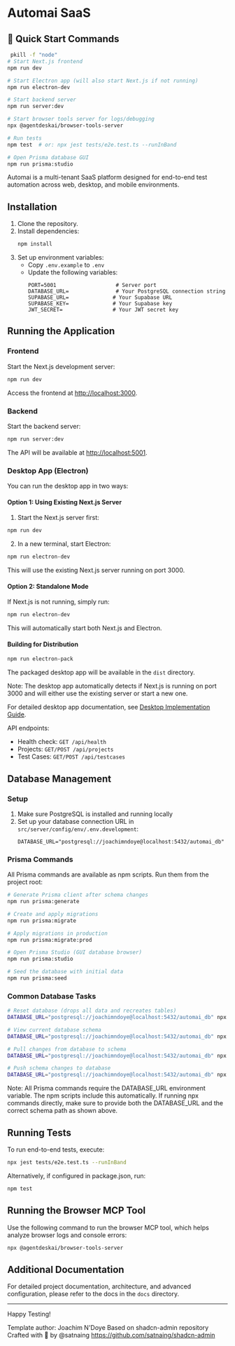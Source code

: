# Automai SaaS

## 🚀 Quick Start Commands
```bash
 pkill -f "node"
# Start Next.js frontend
npm run dev

# Start Electron app (will also start Next.js if not running)
npm run electron-dev

# Start backend server
npm run server:dev

# Start browser tools server for logs/debugging
npx @agentdeskai/browser-tools-server

# Run tests
npm test  # or: npx jest tests/e2e.test.ts --runInBand

# Open Prisma database GUI
npm run prisma:studio
```

Automai is a multi-tenant SaaS platform designed for end-to-end test automation across web, desktop, and mobile environments.

## Installation

1. Clone the repository.
2. Install dependencies:
   ```bash
   npm install
   ```
3. Set up environment variables:
   - Copy `.env.example` to `.env`
   - Update the following variables:
     ```env
     PORT=5001                   # Server port
     DATABASE_URL=               # Your PostgreSQL connection string
     SUPABASE_URL=              # Your Supabase URL
     SUPABASE_KEY=              # Your Supabase key
     JWT_SECRET=                # Your JWT secret key
     ```

## Running the Application

### Frontend
Start the Next.js development server:
```bash
npm run dev
```
Access the frontend at [http://localhost:3000](http://localhost:3000).

### Backend
Start the backend server:
```bash
npm run server:dev
```
The API will be available at [http://localhost:5001](http://localhost:5001).

### Desktop App (Electron)
You can run the desktop app in two ways:

#### Option 1: Using Existing Next.js Server
1. Start the Next.js server first:
```bash
npm run dev
```
2. In a new terminal, start Electron:
```bash
npm run electron-dev
```
This will use the existing Next.js server running on port 3000.

#### Option 2: Standalone Mode
If Next.js is not running, simply run:
```bash
npm run electron-dev
```
This will automatically start both Next.js and Electron.

#### Building for Distribution
```bash
npm run electron-pack
```
The packaged desktop app will be available in the `dist` directory.

Note: The desktop app automatically detects if Next.js is running on port 3000 and will either use the existing server or start a new one.

For detailed desktop app documentation, see [Desktop Implementation Guide](docs/instructions/desktop.md).

API endpoints:
- Health check: `GET /api/health`
- Projects: `GET/POST /api/projects`
- Test Cases: `GET/POST /api/testcases`

## Database Management

### Setup
1. Make sure PostgreSQL is installed and running locally
2. Set up your database connection URL in `src/server/config/env/.env.development`:
   ```env
   DATABASE_URL="postgresql://joachimndoye@localhost:5432/automai_db"
   ```

### Prisma Commands
All Prisma commands are available as npm scripts. Run them from the project root:

```bash
# Generate Prisma client after schema changes
npm run prisma:generate

# Create and apply migrations
npm run prisma:migrate

# Apply migrations in production
npm run prisma:migrate:prod

# Open Prisma Studio (GUI database browser)
npm run prisma:studio

# Seed the database with initial data
npm run prisma:seed
```

### Common Database Tasks
```bash
# Reset database (drops all data and recreates tables)
DATABASE_URL="postgresql://joachimndoye@localhost:5432/automai_db" npx prisma migrate reset --schema=src/server/prisma/schema.prisma

# View current database schema
DATABASE_URL="postgresql://joachimndoye@localhost:5432/automai_db" npx prisma format --schema=src/server/prisma/schema.prisma

# Pull changes from database to schema
DATABASE_URL="postgresql://joachimndoye@localhost:5432/automai_db" npx prisma db pull --schema=src/server/prisma/schema.prisma

# Push schema changes to database
DATABASE_URL="postgresql://joachimndoye@localhost:5432/automai_db" npx prisma db push --schema=src/server/prisma/schema.prisma
```

Note: All Prisma commands require the DATABASE_URL environment variable. The npm scripts include this automatically. If running npx commands directly, make sure to provide both the DATABASE_URL and the correct schema path as shown above.

## Running Tests

To run end-to-end tests, execute:
```bash
npx jest tests/e2e.test.ts --runInBand
```
Alternatively, if configured in package.json, run:
```bash
npm test
```

## Running the Browser MCP Tool

Use the following command to run the browser MCP tool, which helps analyze browser logs and console errors:
```bash
npx @agentdeskai/browser-tools-server
```

## Additional Documentation

For detailed project documentation, architecture, and advanced configuration, please refer to the docs in the `docs` directory.

---

Happy Testing!

Template author: Joachim N'Doye
Based on shadcn-admin repository
Crafted with 🤍 by @satnaing
https://github.com/satnaing/shadcn-admin